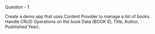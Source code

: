 Question - 1

Create a demo app that uses Content Provider to manage a list of books. 
Handle CRUD Operations on the book Data (BOOK ID, Title, Author, Pushlished Year).

